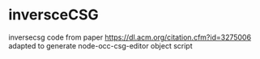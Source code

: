 # inversceCSG
inversecsg code from paper https://dl.acm.org/citation.cfm?id=3275006 adapted to generate node-occ-csg-editor object script
